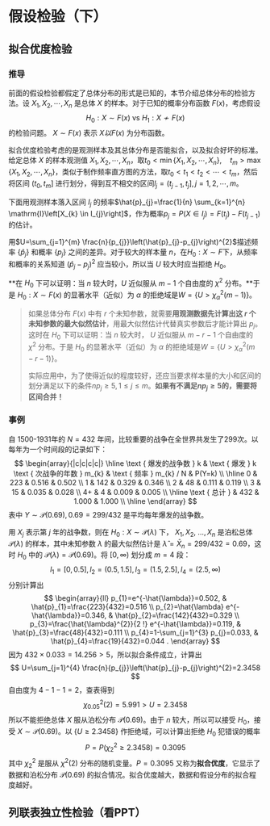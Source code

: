 # 假设检验（下）

## 拟合优度检验

### 推导

前面的假设检验都假定了总体分布的形式是已知的，本节介绍总体分布的检验方法。设 $X_{1}, X_{2}, \cdots, X_{n}$ 是总体 $X$ 的样本。对于已知的概率分布函数 $F(x)$，考虑假设
$$
H_0:X\sim F(x) \text{ vs }H_1:X\not\sim F(x)
$$
的检验问题。 $X \sim F(x)$ 表示 $X 以 F(x)$ 为分布函数。

拟合优度检验考虑的是观测样本及其总体分布是否能拟合，以及拟合好坏的标准。给定总体 $X$ 的样本观测值 $X_{1}, X_{2}, \cdots, X_{n}$，取$t_{0}<\min \left\{X_{1}, X_{2}, \cdots, X_{n}\right\}, \quad t_{m}>\max \left\{X_{1}, X_{2}, \cdots, X_{n}\right\}$，类似于制作频率直方图的方法，取$t_{0}<t_{1}<t_{2}<\cdots<t_{m}$，然后将区间 $\left(t_{0}, t_{m}\right]$ 进行划分，得到互不相交的区间$l_{j}=\left(t_{j-1}, t_{j}\right], j=1,2, \cdots, m$。

下面用观测样本落入区间 $I_{j}$ 的频率$\hat{p}_{j}=\frac{1}{n} \sum_{k=1}^{n} \mathrm{I}\left[X_{k} \in I_{j}\right]$，作为概率$p_{j}=P\left(X \in I_{j}\right)=F\left(t_{j}\right)-F\left(t_{j-1}\right)$的估计。

用$U=\sum_{j=1}^{m} \frac{n}{p_{j}}\left(\hat{p}_{j}-p_{j}\right)^{2}$描述频率 $\left\{\hat{p}_{j}\right\}$ 和概率 $\left\{p_{j}\right\}$ 之间的差异。对于较大的样本量 $n$，在$H_{0}: X \sim F$下，从频率和概率的关系知道 $\left(\hat{p}_{j}-p_{j}\right)^{2}$ 应当较小，所以当 $U$ 较大时应当拒绝 $H_{0}$。

**在 $H_{0}$ 下可以证明：当 $n$ 较大时，$U$ 近似服从 $m-1$ 个自由度的 $\chi^{2}$ 分布。**于是 $H_{0}: X \sim F(x)$ 的显著水平（近似）为 $\alpha$ 的拒绝域是$W=\left\{U>\chi_{\alpha}^{2}(m-1)\right\}$。

> 如果总体分布 $F(x)$ 中有 $r$ 个未知参数，就需要**用观测数据先计算出这 $r$ 个未知参数的最大似然估计**，用最大似然估计代替真实参数后才能计算出 $p_{j}$。这时在 $H_{0}$ 下可以证明：当 $n$ 较大时， $U$ 近似服从 $m-r-1$ 个自由度的 $\chi^{2}$ 分布。于是 $H_{0}$ 的显著水平（近似）为 $\alpha$ 的拒绝域是$W=\left\{U>\chi_{\alpha}^{2}(m-r-1)\right\}$。
>
> 实际应用中，为了使得近似的程度较好，还应当要求样本量的大小和区间的划分满足以下的条件$n p_{j} \geqslant 5,1 \leqslant j \leqslant m$。**如果有不满足$np_j\ge5$的，需要将区间合并！**

### 事例

自 1500-1931年的 $N=432$ 年间，比较重要的战争在全世界共发生了299次。以每年为一个时间段的记录如下：
$$
\begin{array}{|c|c|c|c|}
\hline \text { 爆发的战争数 } k & \text { 爆发 } k \text { 次战争的年数 } m_{k} & \text { 频率 } m_{k} / N & P(Y=k) \\
\hline 0 & 223 & 0.516 & 0.502 \\
1 & 142 & 0.329 & 0.346 \\
2 & 48 & 0.111 & 0.119 \\
3 & 15 & 0.035 & 0.028 \\
4+ & 4 & 0.009 & 0.005 \\
\hline \text { 总计 } & 432 & 1.000 & 1.000 \\
\hline
\end{array}
$$
表中 $Y \sim \mathcal{P}(0.69), 0.69=299 / 432$ 是平均每年爆发的战争数。

用 $X_{j}$ 表示第 $j$ 年的战争数，则在 $H_{0}: X \sim \mathcal{P}(\lambda)$ 下， $X_{1}, X_{2}$, $\ldots, X_{n}$ 是泊松总体 $\mathcal{P}(\lambda)$ 的样本，其中未知参数 $\lambda$ 的最大似然估计是 $\hat{\lambda}=\bar{X}_{n}=299 / 432=0.69$，这时 $H_{0}$ 中的 $\mathcal{P}(\lambda)=\mathcal{P}(0.69)$。将 $[0, \infty)$ 划分成 $m=4$ 段：
$$
l_{1}=[0,0.5], l_{2}=(0.5,1.5], l_{3}=(1.5,2.5], l_{4}=(2.5, \infty)
$$
分别计算出
$$
\begin{array}{ll}
p_{1}=e^{-\hat{\lambda}}=0.502, & \hat{p}_{1}=\frac{223}{432}=0.516 \\
p_{2}=\hat{\lambda} e^{-\hat{\lambda}}=0.346, & \hat{p}_{2}=\frac{142}{432}=0.329 \\
p_{3}=\frac{\hat{\lambda}^{2}}{2 !} e^{-\hat{\lambda}}=0.119, & \hat{p}_{3}=\frac{48}{432}=0.111 \\
p_{4}=1-\sum_{j=1}^{3} p_{j}=0.033, & \hat{p}_{4}=\frac{19}{432}=0.044 .
\end{array}
$$
因为 $432 \times 0.033=14.256>5$，所以拟合条件成立，计算出
$$
U=\sum_{j=1}^{4} \frac{n}{p_{j}}\left(\hat{p}_{j}-p_{j}\right)^{2}=2.3458
$$
自由度为 $4-1-1=2$，查表得到
$$
\chi_{0.05}^{2}(2)=5.991>U=2.3458
$$
所以不能拒绝总体 $X$ 服从泊松分布 $\mathcal{P}(0.69)$。由于 $n$ 较大，所以可以接受 $H_{0}$，接受 $X \sim \mathcal{P}(0.69)$。以 $\{U \geqslant 2.3458\}$ 作拒绝域，可以计算出拒绝 $H_{0}$ 犯错误的概率
$$
P=P\left(\chi_{2}^{2} \geqslant 2.3458\right)=0.3095
$$
其中 $\chi_{2}^{2}$ 是服从 $\chi^{2}(2)$ 分布的随机变量。$P=0.3095$ 又称为**拟合优度**，它显示了数据和泊松分布 $\mathcal{P}(0.69)$ 的拟合情况。拟合优度越大，数据和假设分布的拟合程度越好。

## 列联表独立性检验（看PPT）